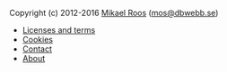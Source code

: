Copyright (c) 2012-2016 [Mikael Roos](https://mikaelroos.se) (mos@dbwebb.se)

* [Licenses and terms](license)
* [Cookies](cookies)
* [Contact](contact)
* [About](about)
